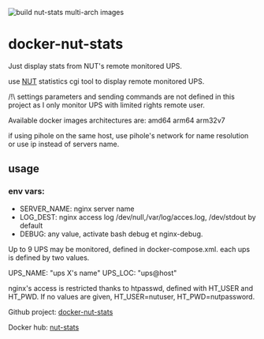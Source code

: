 ![build nut-stats multi-arch images](https://github.com/edgd1er/docker-nut-stats/workflows/build%20nut%20multi-arch%20images/badge.svg)

# docker-nut-stats
Just display stats from NUT's remote monitored UPS.

use [NUT](https://networkupstools.org/features.html) statistics cgi tool to display remote monitored UPS.

/!\ settings parameters and sending commands are not defined in this project as I only monitor UPS with limited rights remote user.

Available docker images architectures are: amd64 arm64 arm32v7

if using pihole on the same host, use pihole's network for name resolution or use ip instead of servers name. 

## usage  

### env vars:
* SERVER_NAME: nginx server name
* LOG_DEST: nginx access log /dev/null,/var/log/acces.log, /dev/stdout by default
* DEBUG: any value, activate bash debug et nginx-debug.

Up to 9 UPS may be monitored, defined in docker-compose.xml.
each ups is defined by two values.

UPS<number>_NAME: "ups X's name"
UPS<number>_LOC: "ups@host"

nginx's access is restricted thanks to htpasswd, defined with HT_USER and HT_PWD. If no values are given, HT_USER=nutuser, HT_PWD=nutpassword.


Github project: [docker-nut-stats](https://github.com/edgd1er/docker-nut-stats)

Docker hub: [nut-stats](https://hub.docker.com/r/edgd1er/nut-stats)